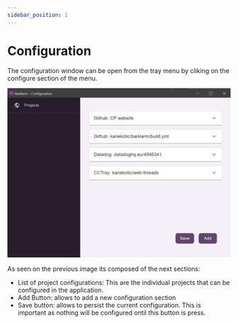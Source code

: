 ```yaml
---
sidebar_position: 1
---
```


# Configuration

The configuration window can be open from the tray menu by cliking on the configure section of the menu.

![Configure window](./img/configure_window.jpeg)

As seen on the previous image its composed of the next sections:

- List of project configurations: This are the individual projects that can be configured in the application.
- Add Button: allows to add a new configuration section
- Save button: allows to persist the current configuration. This is important as nothing will be configured ontil this button is press.

